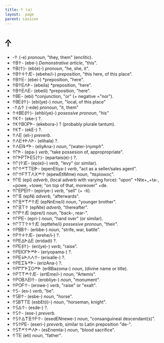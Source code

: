 ```yaml
---
title: 𐊁 (a)
layout:  page
parent: Lexicon
---
```




# 𐊁


- -𐊁 (-e) *pronoun*, "they, them" (enclitic).
- 𐊁𐊂𐊁- (ebe-) *Demonstrative article*, "this".
- 𐊁𐊂(𐊁)- (eb(e)-) *pronoun*, "he, she, it".
- 𐊁𐊂𐊁𐊛𐊁/𐊆- (ebehe/i-) *preposition*, "this here, of this place".
- 𐊁𐊂𐊁𐊆- (ebei-) *preposition, "here".
- 𐊁𐊂𐊁𐊆𐊍𐊀- (ebeila) *preposition, "here".
- 𐊁𐊂𐊁𐊆𐊍𐊆- (ebeili) *preposition, "here".
- 𐊁𐊂𐊆- (ebi) *conjunction, "or" (+ negative ="nor").
- 𐊁𐊂𐊆(𐊊𐊁)- (ebi(ye)-) *noun*, "local, of this place"
- -𐊁𐊅𐊁 (-ede) *pronoun*, "it, them"
- 𐊁𐊛𐊂𐊆(𐊊𐊁)- (ehbi(ye)-) *posessive pronoun*, "his"
- 𐊁𐊋𐊁- (eke-) ?.
- 𐊁𐊋𐊁𐊂𐊒𐊕𐊀- (ekebora-) ? (probably plurale tantum).
- 𐊁𐊋𐊚- (ekE-) ?.
- 𐊁𐊍𐊆 (eli-) *preverb*.
- 𐊁𐊍𐊆𐊛𐊀𐊍𐊀- (elihala) ?.
- 𐊁𐊍𐊆𐊊𐊙𐊏𐊀- (eliyAna-) *noun*, "(water-)nymph".
- 𐊁𐊓𐊀- (epa-) *verb*, "take possesion of, appropropriate".
- 𐊁𐊓𐊀𐊕𐊗𐊀𐊆𐊖(𐊁)- (epartais(e)-) ?.
- 𐊁𐊓(𐊁)𐊆- (ep(e)i-) *verb*, "levy" (or similar).
- 𐊁𐊓𐊁𐊏𐊚𐊗𐊆𐊊𐊀- (epenEtiya-) *verb*, "act as a seller/sales agent".
- 𐊁𐊓𐊁𐊇𐊚𐊗𐊍𐊐𐊎𐊁 (epewEtlMme) *noun*, "περίοικος".
- 𐊁𐊓𐊆 (epi) *adverb*, (local adverb with varying force): "upon" +Nte+_+ta-, +powe, +towe; "on top of that, moreover" +de.
- 𐊁𐊓𐊆𐊕𐊆𐊊𐊁- (epiriye-) *verb*, "sell" (+ -ti).
- 𐊁𐊓𐊑 (epN) *adverb*, "afterwards".
- 𐊁𐊓𐊑𐊏𐊚𐊏𐊁/𐊆 (epNnEne/i) *noun*, "younger brother".
- 𐊁𐊓𐊑𐊗𐊁 (epNte) *adverb*, "thereafter".
- 𐊁𐊓𐊕𐊁/𐊆 (epre/i) *noun*, "back-, rear-".
- 𐊁𐊓𐊕𐊆- (epri-) *noun*, "hand over" (or similar).
- 𐊁𐊓𐊗𐊗𐊁𐊛𐊁/𐊆 (epttehe/i) *possesive pronoun*, "their".
- 𐊁𐊕𐊂𐊂𐊁- (erbbe-) *noun*, "strife, war, battle".
- 𐊁𐊕𐊁𐊛𐊁/𐊆- (erehe/i-) ?.
- 𐊁𐊕𐊆𐊅𐊀𐊅𐊆 (eridadi) ?.
- 𐊁𐊕𐊆(𐊊𐊁)- (eri(ye)-) *verb*, "raise".
- 𐊁𐊕𐊆𐊊𐊒𐊓𐊀𐊎𐊀- (eriyopama-) ?.
- 𐊁𐊕𐊆𐊜𐊀𐊍𐊍𐊁- (erixalle-) ?.
- 𐊁𐊕𐊆𐊈𐊙𐊏𐊀- (erizAna-) ?.
- 𐊁𐊕𐊃𐊃𐊀𐊈𐊒𐊎𐊀 (erBBazoma-) *noun*, (divine name or title).
- 𐊁𐊕𐊗𐊚𐊎𐊁/𐊆- (ertEme/i-) *noun*, "Artemis".
- 𐊁𐊕𐊒𐊂𐊍𐊆𐊊𐊁- (erobliye-) *noun*, "monument".
- 𐊁𐊕𐊒𐊇𐊁- (erowe-) *verb*, "raise" or "exalt".
- 𐊁𐊖- (es-) *verb*, "be".
- 𐊁𐊖𐊂𐊁- (esbe-) *noun*, "horse".
- 𐊁𐊖𐊂𐊚𐊗𐊆 (esbEt(i)-) *noun*, "horseman, knight".
- 𐊁𐊖𐊅𐊁- (esde-) ?.
- 𐊁𐊖𐊁- (ese-) *preverb*.
- 𐊁𐊖𐊁𐊅𐊚𐊑𐊁𐊇𐊁- (esedENnewe-) *noun*, "consanguineal descendant(s)".
- 𐊁𐊖𐊁𐊕𐊆- (eseri-) *preverb*, similar to Latin preposition "de-".
- 𐊁𐊖𐊚𐊏𐊁𐊎𐊍𐊀- (esEnemla-) *noun*, "blood sacrifice".
- 𐊁𐊗𐊆 (eti) *noun*, "father".